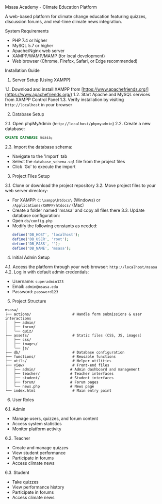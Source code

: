 Msasa Academy - Climate Education Platform


A web-based platform for climate change education featuring quizzes, discussion forums, and real-time climate news integration.


System Requirements

- PHP 7.4 or higher
- MySQL 5.7 or higher
- Apache/Nginx web server
- XAMPP/WAMP/MAMP (for local development)
- Web browser (Chrome, Firefox, Safari, or Edge recommended)


Installation Guide


1. Server Setup (Using XAMPP)

1.1. Download and install XAMPP from [https://www.apachefriends.org/](https://www.apachefriends.org/)
1.2. Start Apache and MySQL services from XAMPP Control Panel
1.3. Verify installation by visiting `http://localhost` in your browser


2. Database Setup

2.1. Open phpMyAdmin (`http://localhost/phpmyadmin`)
2.2. Create a new database:
   ```sql
   CREATE DATABASE msasa;
   ```
2.3. Import the database schema:
   - Navigate to the 'Import' tab
   - Select the `database_schema.sql` file from the project files
   - Click 'Go' to execute the import


3. Project Files Setup

3.1. Clone or download the project repository
3.2. Move project files to your web server directory:
   - For XAMPP: `C:\xampp\htdocs\` (Windows) or `/Applications/XAMPP/htdocs/` (Mac)
   - Create a folder named 'msasa' and copy all files there
3.3. Update database configuration:
   - Open `db/config.php`
   - Modify the following constants as needed:
     ```php
     define('DB_HOST', 'localhost');
     define('DB_USER', 'root');
     define('DB_PASS', '');
     define('DB_NAME', 'msasa');
     ```


4. Initial Admin Setup

4.1. Access the platform through your web browser: `http://localhost/msasa`
4.2. Log in with default admin credentials:
   - Username: `superadmin123`
   - Email: `admin@msasa.edu`
   - Password: `password123`


5. Project Structure

```
msasa/
├── actions/                   # Handle form submissions & user interactions
│   ├── admin/                 
│   ├── forum/             	 
│   └── quiz/              	  
├── assets/                    # Static files (CSS, JS, images)
│   ├── css/                 
│   ├── images/             	  
│   └── js/              	  
├── db/                        # Database configuration
├── functions/                 # Reusable functions
├── utils/                     # Helper utilities
├── view/                      # Front-end files
│   ├── admin/                # Admin dashboard and management
│   ├── teacher/              # Teacher interfaces
│   ├── student/              # Student interfaces
│   ├── forum/                # Forum pages
│   └── news.php              # News page
└── index.html                 # Main entry point
```


6. User Roles

6.1. Admin
   - Manage users, quizzes, and forum content
   - Access system statistics
   - Monitor platform activity

6.2. Teacher
   - Create and manage quizzes
   - View student performance
   - Participate in forums
   - Access climate news

6.3. Student
   - Take quizzes
   - View performance history
   - Participate in forums
   - Access climate news

